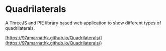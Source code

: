 # Quadrilaterals
A ThreeJS and PIE library based web application to show different types of quadrilaterals.

[https://97amarnathk.github.io/Quadrilaterals/](https://97amarnathk.github.io/Quadrilaterals/)
